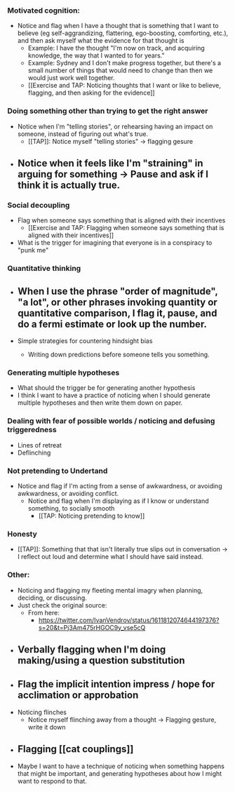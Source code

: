 ### Motivated cognition:

- Notice and flag when I have a thought that is something that I want to believe (eg self-aggrandizing, flattering, ego-boosting, comforting, etc.), and then ask myself what the evidence for that thought is
  - Example: I have the thought "I'm now on track, and acquiring knowledge, the way that I wanted to for years."
  - Example: Sydney and I don't make progress together, but there's a small number of things that would need to change than then we would just work well together.
  - [[Exercise and TAP: Noticing thoughts that I want or like to believe, flagging, and then asking for the evidence]]

### Doing something other than trying to get the right answer

- Notice when I'm "telling stories", or rehearsing having an impact on someone, instead of figuring out what's true.
  - [[TAP]]: Notice myself "telling stories" -> flagging gesure
- Notice when it feels like I'm "straining" in arguing for something -> Pause and ask if I think it is actually true.
  - 

### Social decoupling

- Flag when someone says something that is aligned with their incentives
  - [[Exercise and TAP: Flagging when someone says something that is aligned with their incentives]]
- What is the trigger for imagining that everyone is in a conspiracy to "punk me"

### Quantitative thinking

- When I use the phrase "order of magnitude", "a lot", or other phrases invoking quantity or quantitative comparison, I flag it, pause, and do a fermi estimate or look up the number. 
  - 

- Simple strategies for countering hindsight bias
  - Writing down predictions before someone tells you something.

### Generating multiple hypotheses

- What should the trigger be for generating another hypothesis
- I think I want to have a practice of noticing when I should generate multiple hypotheses and then write them down on paper.

### Dealing with fear of possible worlds / noticing and defusing triggeredness

- Lines of retreat
- Deflinching

### Not pretending to Undertand

- Notice and flag if I'm acting from a sense of awkwardness, or avoiding awkwardness, or avoiding conflict.
  - Notice and flag when I'm displaying as if I know or understand something, to socially smooth
    - [[TAP: Noticing pretending to know]]

### Honesty

- [[TAP]]: Something that that isn't literally true slips out in conversation -> I reflect out loud and determine what I should have said instead. 

### Other:

- Noticing and flagging my fleeting mental imagry when planning, deciding, or discussing.
- Just check the original source:
  - From here:
    - https://twitter.com/IvanVendrov/status/1611812074644197376?s=20&t=Pj3Am475rHGOC9y_vse5cQ
- Verbally flagging when I'm doing making/using a question substitution
  - 
- Flag the implicit intention impress / hope for acclimation or approbation
  - 
- Noticing flinches
  - Notice myself flinching away from a thought -> Flagging gesture, write it down
- Flagging [[cat couplings]]
  - 
- Maybe I want to have a technique of noticing when something happens that might be important, and generating hypotheses about how I might want to respond to that.